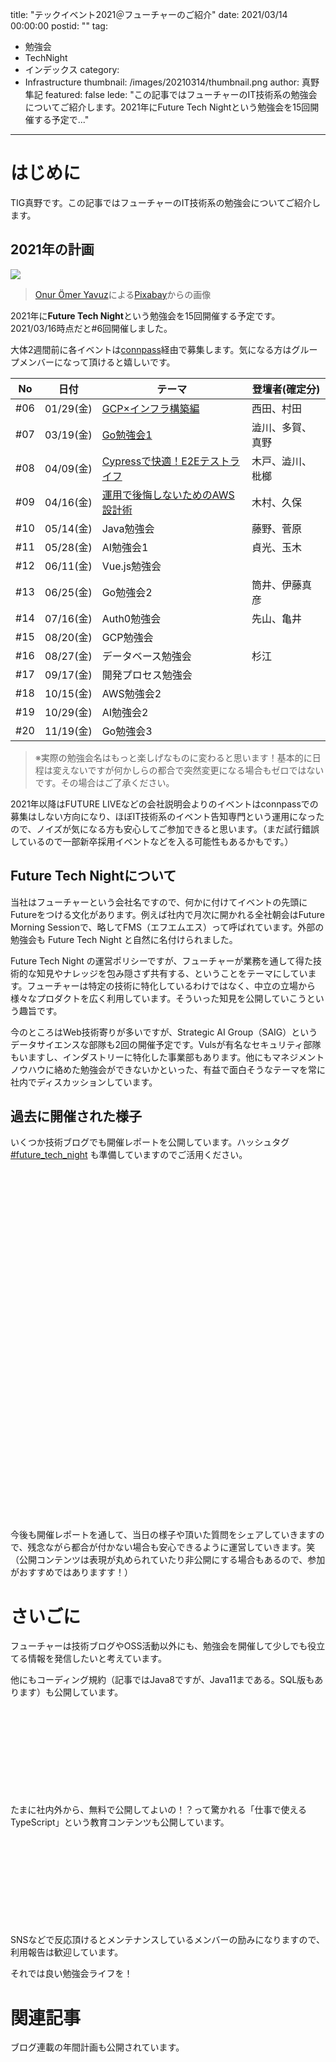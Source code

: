 title: "テックイベント2021＠フューチャーのご紹介"
date: 2021/03/14 00:00:00
postid: ""
tag:
  - 勉強会
  - TechNight
  - インデックス
category:
  - Infrastructure
thumbnail: /images/20210314/thumbnail.png
author: 真野隼記
featured: false
lede: "この記事ではフューチャーのIT技術系の勉強会についてご紹介します。2021年にFuture Tech Nightという勉強会を15回開催する予定で..."
---
# はじめに

TIG真野です。この記事ではフューチャーのIT技術系の勉強会についてご紹介します。

## 2021年の計画

![](/images/20210314/space-1951858_1280.png)

> <a href="https://pixabay.com/ja/users/onuromeryavuz-4180408/?utm_source=link-attribution&amp;utm_medium=referral&amp;utm_campaign=image&amp;utm_content=1951858">Onur Ömer Yavuz</a>による<a href="https://pixabay.com/ja/?utm_source=link-attribution&amp;utm_medium=referral&amp;utm_campaign=image&amp;utm_content=1951858">Pixabay</a>からの画像

2021年に**Future Tech Night**という勉強会を15回開催する予定です。2021/03/16時点だと#6回開催しました。

大体2週間前に各イベントは[connpass](https://future.connpass.com/)経由で募集します。気になる方はグループメンバーになって頂けると嬉しいです。

| No  | 日付      | テーマ                  | 登壇者(確定分)                |
|-----|-----------|-------------------------|------------------------------|
| #06 | 01/29(金) | [GCP×インフラ構築編](https://future.connpass.com/event/201478/)  | 西田、村田      |
| #07 | 03/19(金) | [Go勉強会1](https://future.connpass.com/event/206387/)  | 澁川、多賀、真野         |
| #08 | 04/09(金) | [Cypressで快適！E2Eテストライフ](https://future.connpass.com/event/208056/) | 木戸、澁川、枇榔 |
| #09 | 04/16(金) | [運用で後悔しないためのAWS設計術](https://future.connpass.com/event/209778/)              | 木村、久保           |
| #10 | 05/14(金) | Java勉強会              | 藤野、菅原           |
| #11 | 05/28(金) | AI勉強会1               | 貞光、玉木           |
| #12 | 06/11(金) | Vue.js勉強会            | 　                           |
| #13 | 06/25(金) | Go勉強会2               | 筒井、伊藤真彦                |
| #14 | 07/16(金) | Auth0勉強会             | 先山、亀井           |
| #15 | 08/20(金) | GCP勉強会　             | 　                           |
| #16 | 08/27(金) | データベース勉強会       | 杉江                  |
| #17 | 09/17(金) | 開発プロセス勉強会       | 　                           |
| #18 | 10/15(金) | AWS勉強会2              | 　                           |
| #19 | 10/29(金) | AI勉強会2               | 　                           |
| #20 | 11/19(金) | Go勉強会3               | 　                           |

> ※実際の勉強会名はもっと楽しげなものに変わると思います！基本的に日程は変えないですが何かしらの都合で突然変更になる場合もゼロではないです。その場合はご了承ください。

2021年以降はFUTURE LIVEなどの会社説明会よりのイベントはconnpassでの募集はしない方向になり、ほぼIT技術系のイベント告知専門という運用になったので、ノイズが気になる方も安心してご参加できると思います。（まだ試行錯誤しているので一部新卒採用イベントなどを入る可能性もあるかもです。）


## Future Tech Nightについて

当社はフューチャーという会社名ですので、何かに付けてイベントの先頭にFutureをつける文化があります。例えば社内で月次に開かれる全社朝会はFuture Morning Sessionで、略してFMS（エフエムエス）って呼ばれています。外部の勉強会も Future Tech Night と自然に名付けられました。

Future Tech Night の運営ポリシーですが、フューチャーが業務を通して得た技術的な知見やナレッジを包み隠さず共有する、ということをテーマにしています。フューチャーは特定の技術に特化しているわけではなく、中立の立場から様々なプロダクトを広く利用しています。そういった知見を公開していこうという趣旨です。

今のところはWeb技術寄りが多いですが、Strategic AI Group（SAIG）というデータサイエンスな部隊も2回の開催予定です。Vulsが有名なセキュリティ部隊もいますし、インダストリーに特化した事業部もあります。他にもマネジメントノウハウに絡めた勉強会ができないかといった、有益で面白そうなテーマを常に社内でディスカッションしています。

## 過去に開催された様子

いくつか技術ブログでも開催レポートを公開しています。ハッシュタグ [#future_tech_night](https://twitter.com/search?q=%23future_tech_night) も準備していますのでご活用ください。

<div class="iframely-embed"><div class="iframely-responsive" style="height: 140px; padding-bottom: 0;"><a href="https://future-architect.github.io/articles/20210128/index.html" data-iframely-url="//cdn.iframe.ly/Bk93w9x?iframe=card-small"></a></div></div>

<div class="iframely-embed"><div class="iframely-responsive" style="height: 140px; padding-bottom: 0;"><a href="https://future-architect.github.io/articles/20200925/index.html" data-iframely-url="//cdn.iframe.ly/YpB7olh?iframe=card-small"></a></div></div>


<div class="iframely-embed"><div class="iframely-responsive" style="height: 140px; padding-bottom: 0;"><a href="https://future-architect.github.io/articles/20201228/index.html" data-iframely-url="//cdn.iframe.ly/RWuBJfe?iframe=card-small"></a></div></div>

<div class="iframely-embed"><div class="iframely-responsive" style="height: 140px; padding-bottom: 0;"><a href="https://future-architect.github.io/articles/20210306/index.html" data-iframely-url="//cdn.iframe.ly/eMzQMKM?iframe=card-small"></a></div>

今後も開催レポートを通して、当日の様子や頂いた質問をシェアしていきますので、残念ながら都合が付かない場合も安心できるように運営していきます。笑　（公開コンテンツは表現が丸められていたり非公開にする場合もあるので、参加がおすすめではありますす！）

# さいごに

フューチャーは技術ブログやOSS活動以外にも、勉強会を開催して少しでも役立てる情報を発信したいと考えています。

他にもコーディング規約（記事ではJava8ですが、Java11まである。SQL版もあります）も公開しています。

<div class="iframely-embed"><div class="iframely-responsive" style="height: 140px; padding-bottom: 0;"><a href="https://future-architect.github.io/articles/20160902/index.html" data-iframely-url="//cdn.iframe.ly/BeHBTMM"></a></div></div>


たまに社内外から、無料で公開してよいの！？って驚かれる「仕事で使えるTypeScript」という教育コンテンツも公開しています。

<div class="iframely-embed"><div class="iframely-responsive" style="height: 140px; padding-bottom: 0;"><a href="https://future-architect.github.io/articles/20190612/index.html" data-iframely-url="//cdn.iframe.ly/gC0UEQX?iframe=card-small"></a></div></div>


SNSなどで反応頂けるとメンテナンスしているメンバーの励みになりますので、利用報告は歓迎しています。

それでは良い勉強会ライフを！


# 関連記事

ブログ連載の年間計画も公開されています。

<div class="iframely-embed"><div class="iframely-responsive" style="height: 140px; padding-bottom: 0;"><a href="https://future-architect.github.io/articles/20210112/index.html" data-iframely-url="//cdn.iframe.ly/P7BPs3C?iframe=card-small"></a></div></div>

<script async src="//cdn.iframe.ly/embed.js" charset="utf-8"></script>
